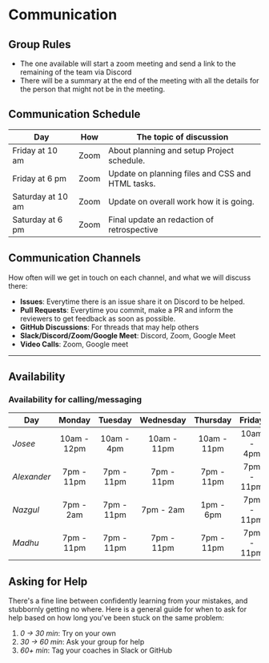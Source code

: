 # Communication

## Group Rules

<!-- any general rules you'd like to set for your group? -->

- The one available will start a zoom meeting and send a link to the remaining of the team via Discord
- There will be a summary at the end of the meeting with all the details for the person that might not be in the meeting.


## Communication Schedule

| Day            | How  | The topic of discussion                    |
| -------------- |:----:| ------------------------------------------ |
| Friday at 10 am| Zoom | About planning and setup Project schedule. |
| Friday at 6 pm | Zoom | Update on planning files and CSS and HTML tasks.|
| Saturday at 10 am|Zoom| Update on overall work how it is going.|
| Saturday at 6 pm|Zoom| Final update an redaction of retrospective |

## Communication Channels

How often will we get in touch on each channel, and what we will discuss there:

- **Issues**: Everytime there is an issue share it on Discord to be helped.
- **Pull Requests**: Everytime you commit, make a PR and inform the reviewers to get feedback as soon as possible.
- **GitHub Discussions**: For threads that may help others
- **Slack/Discord/Zoom/Google Meet**: Discord, Zoom, Google Meet
- **Video Calls**: Zoom, Google meet

---

## Availability

### Availability for calling/messaging

| Day        |   Monday    |  Tuesday   |  Wednesday  |  Thursday   |   Friday   |  Saturday   |
| ---------- | :---------: | :--------: | :---------: | :---------: | :--------: | :---------: |
| _Josee_ | 10am - 12pm | 10am - 4pm | 10am - 11pm | 10am - 11pm | 10am - 4pm | 10am - 11pm |
| _Alexander_     | 7pm - 11pm  | 7pm - 11pm | 7pm - 11pm  | 7pm - 11pm  | 7pm - 11pm | 7pm - 11pm  |
| _Nazgul_  |  7pm - 2am  | 7pm - 11pm |  7pm - 2am  |  1pm - 6pm  | 7pm - 11pm | 7pm - 11pm  |
| _Madhu_   | 7pm - 11pm  | 7pm - 11pm | 7pm - 11pm  | 7pm - 11pm  | 7pm - 11pm | 7pm - 11pm  |

## Asking for Help

There's a fine line between confidently learning from your mistakes, and
stubbornly getting no where. Here is a general guide for when to ask for help
based on how long you've been stuck on the same problem:

1. _0 -> 30 min_: Try on your own
2. _30 -> 60 min_: Ask your group for help
3. _60+ min_: Tag your coaches in Slack or GitHub
